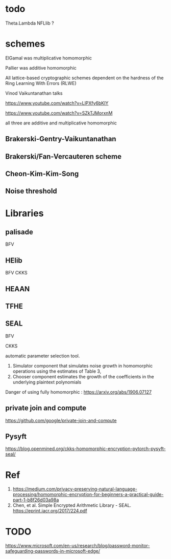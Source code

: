 
# todo

Theta.Lambda NFLlib ?

# schemes

ElGamal was  multiplicative homomorphic

Pallier was additive homomorphic

All lattice-based cryptographic schemes dependent on the hardness of the Ring Learning With Errors (RLWE)

Vinod Vaikuntanathan talks

https://www.youtube.com/watch?v=LlPXfy6bKIY

https://www.youtube.com/watch?v=SZkTJMorxnM

all three are additive and multiplicative homomorphic

## Brakerski-Gentry-Vaikuntanathan 

## Brakerski/Fan-Vercauteren scheme

## Cheon-Kim-Kim-Song

## Noise threshold


# Libraries

## palisade

BFV

## HElib

BFV
CKKS

## HEAAN

## TFHE

## SEAL

BFV

CKKS

automatic parameter selection tool.
1. Simulator component that simulates noise growth in homomorphic operations using the estimates of Table 3, 
2. Chooser component estimates the growth of the coefficients in the underlying plaintext
polynomials

Danger of using fully homomorphic : https://arxiv.org/abs/1906.07127

## private join and compute

https://github.com/google/private-join-and-compute

## Pysyft

https://blog.openmined.org/ckks-homomorphic-encryption-pytorch-pysyft-seal/

# Ref

1. https://medium.com/privacy-preserving-natural-language-processing/homomorphic-encryption-for-beginners-a-practical-guide-part-1-b8f26d03a98a
2. Chen, et al.  Simple Encrypted Arithmetic Library - SEAL.  https://eprint.iacr.org/2017/224.pdf

# TODO

https://www.microsoft.com/en-us/research/blog/password-monitor-safeguarding-passwords-in-microsoft-edge/
